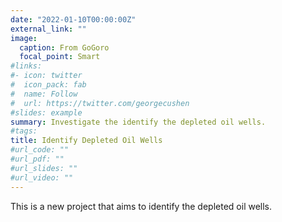 ```yaml
---
date: "2022-01-10T00:00:00Z"
external_link: ""
image:
  caption: From GoGoro
  focal_point: Smart
#links:
#- icon: twitter
#  icon_pack: fab
#  name: Follow
#  url: https://twitter.com/georgecushen
#slides: example
summary: Investigate the identify the depleted oil wells.
#tags:
title: Identify Depleted Oil Wells
#url_code: ""
#url_pdf: ""
#url_slides: ""
#url_video: ""
---
```


This is a new project that aims to identify the depleted oil wells.




